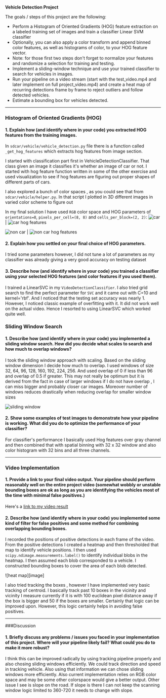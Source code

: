 **Vehicle Detection Project**

The goals / steps of this project are the following:

* Perform a Histogram of Oriented Gradients (HOG) feature extraction on a labeled training set of images and train a classifier Linear SVM classifier
* Optionally, you can also apply a color transform and append binned color features, as well as histograms of color, to your HOG feature vector. 
* Note: for those first two steps don't forget to normalize your features and randomize a selection for training and testing.
* Implement a sliding-window technique and use your trained classifier to search for vehicles in images.
* Run your pipeline on a video stream (start with the test_video.mp4 and later implement on full project_video.mp4) and create a heat map of recurring detections frame by frame to reject outliers and follow detected vehicles.
* Estimate a bounding box for vehicles detected.

[//]: # (Image References)
[image1]: ./output_images/car.png
[image2]: ./output_images/car_hog.png
[image3]: ./output_images/noncar.png
[image4]: ./output_images/noncar_hog.png
[image5]: ./output_images/sliding_window.png
[image6]: ./output_images/input_heat.png
[video1]: ./project_output.mp4
[video2]: ./test_output.mp4

---
### Histogram of Oriented Gradients (HOG)

#### 1. Explain how (and identify where in your code) you extracted HOG features from the training images.

In `sdcar/vehicle/vehicle_detection.py` file there is a function called `_get_hog_features` which extracts hog features from image section.

I started with classification part first in VehicleDetectionClassifier. That class given an image it classifies it's whether an image of car or not.
I started with hog feature function written in some of the other exercise and used visualization to see if hog features are figuring out proper shapes of different parts of cars.



I also explored a bunch of color spaces , as you could see that from `sdcar/vehicle/helper.py`. In that script I plotted in 3D different images in varied color scheme to figure out 

In my final solution I have used `RGB` color space and HOG parameters of `orientations=8`, `pixels_per_cell=(8, 8)` and `cells_per_block=(2, 2)`:
![car][image1] | ![car hog features][image2]

![non car][image3] | ![non car hog features][image4]

#### 2. Explain how you settled on your final choice of HOG parameters.

I tried some parameters however, I did not tune a lot of parameters as my classifier was already giving a very good accuracy on testing dataset

#### 3. Describe how (and identify where in your code) you trained a classifier using your selected HOG features (and color features if you used them).

I trained a LinearSVC in my `VideoDetectionClassifier`. I also tried grid search to find the perfect parameter for `SVC` and it came out with C=10 and kernel='rbf'. And I noticed that the testing set accuracy was nearly 1. However, I noticed classic example of overfitting with it. It did not work well on the actual video. Hence I resorted to using LinearSVC which worked quite well.

### Sliding Window Search

#### 1. Describe how (and identify where in your code) you implemented a sliding window search.  How did you decide what scales to search and how much to overlap windows?

I took the sliding window approach with scaling. Based on the sliding window dimension I decide how much to overlap. I used windows of  size 32, 64, 96, 128, 160, 192, 224, 256. And used overlap of 0 if less than 96 and overlap of 0.5 if greater. This may not really be optimum but it is derived from the fact in case of larger windows if I do not have overlap , I can miss bigger and probably closer car images. Moreover number of windows reduces drastically when reducing overlap for smaller window sizes

![sliding window][image5]

#### 2. Show some examples of test images to demonstrate how your pipeline is working.  What did you do to optimize the performance of your classifier?

For classifier's performance I basically used Hog features over gray channel and then combined that with spatial binning with 32 x 32 window and also color histogram  with 32 bins and all three channels.

---

### Video Implementation

#### 1. Provide a link to your final video output.  Your pipeline should perform reasonably well on the entire project video (somewhat wobbly or unstable bounding boxes are ok as long as you are identifying the vehicles most of the time with minimal false positives.)
Here's a [link to my video result](./project_output.mp4)


#### 2. Describe how (and identify where in your code) you implemented some kind of filter for false positives and some method for combining overlapping bounding boxes.

I recorded the positions of positive detections in each frame of the video.  From the positive detections I created a heatmap and then thresholded that map to identify vehicle positions.  I then used `scipy.ndimage.measurements.label()` to identify individual blobs in the heatmap.  I then assumed each blob corresponded to a vehicle.  I constructed bounding boxes to cover the area of each blob detected.  

![heat map][image]

I also tried tracking the boxes , however I have implemented very basic tracking of centroid. I basically track past 10 boxes in the vicinity and vicinity I measure currently if it is with 100 euclidean pixel distance away if the box is bigger and 50 if the boxes are smaller. Certainly that logic can be improved upon. However, this logic certainly helps in avoiding false positives.


---

###Discussion

#### 1. Briefly discuss any problems / issues you faced in your implementation of this project.  Where will your pipeline likely fail?  What could you do to make it more robust?

I think this can be improved radically by using tracking pipeline properly and also chosing sliding windows efficiently. We could track direction and speed in tracking vehicle. Also using that information we can chose sliding windows more efficiently. Also current implementation relies on RGB color space and may be some other colorspace would give a better output. Other issue I see is slope on the road. If slope is there I can not keep the scanning window logic limited to 360-720 it needs to change with slope.